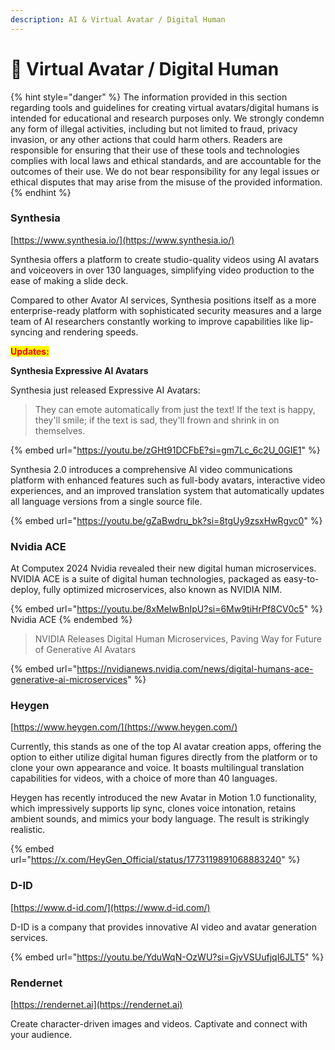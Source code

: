```yaml
---
description: AI & Virtual Avatar / Digital Human
---
```


# 👥 Virtual Avatar / Digital Human

{% hint style="danger" %}
The information provided in this section regarding tools and guidelines for creating virtual avatars/digital humans is intended for educational and research purposes only. We strongly condemn any form of illegal activities, including but not limited to fraud, privacy invasion, or any other actions that could harm others. Readers are responsible for ensuring that their use of these tools and technologies complies with local laws and ethical standards, and are accountable for the outcomes of their use. We do not bear responsibility for any legal issues or ethical disputes that may arise from the misuse of the provided information.
{% endhint %}



### Synthesia

[https://www.synthesia.io/](https://www.synthesia.io/)

Synthesia offers a platform to create studio-quality videos using AI avatars and voiceovers in over 130 languages, simplifying video production to the ease of making a slide deck.&#x20;

Compared to other Avator AI services, Synthesia positions itself as a more enterprise-ready platform with sophisticated security measures and a large team of AI researchers constantly working to improve capabilities like lip-syncing and rendering speeds.&#x20;

<mark style="color:red;">**Updates:**</mark>

**Synthesia Expressive AI Avatars**

Synthesia just released Expressive AI Avatars:

> They can emote automatically from just the text! If the text is happy, they'll smile; if the text is sad, they'll frown and shrink in on themselves.

{% embed url="https://youtu.be/zGHt91DCFbE?si=gm7Lc_6c2U_0GIE1" %}

Synthesia 2.0 introduces a comprehensive AI video communications platform with enhanced features such as full-body avatars, interactive video experiences, and an improved translation system that automatically updates all language versions from a single source file.

{% embed url="https://youtu.be/gZaBwdru_bk?si=8tgUy9zsxHwRgvc0" %}

### Nvidia ACE

At Computex 2024 Nvidia revealed their new digital human microservices. NVIDIA ACE is a suite of digital human technologies, packaged as easy-to-deploy, fully optimized microservices, also known as NVIDIA NIM.

{% embed url="https://youtu.be/8xMeIwBnIpU?si=6Mw9tiHrPf8CV0c5" %}
Nvidia ACE
{% endembed %}

> NVIDIA Releases Digital Human Microservices, Paving Way for Future of Generative AI Avatars

{% embed url="https://nvidianews.nvidia.com/news/digital-humans-ace-generative-ai-microservices" %}



### Heygen

[https://www.heygen.com/](https://www.heygen.com/)

Currently, this stands as one of the top AI avatar creation apps, offering the option to either utilize digital human figures directly from the platform or to clone your own appearance and voice. It boasts multilingual translation capabilities for videos, with a choice of more than 40 languages.

Heygen has recently introduced the new Avatar in Motion 1.0 functionality, which impressively supports lip sync, clones voice intonation, retains ambient sounds, and mimics your body language. The result is strikingly realistic.

{% embed url="https://x.com/HeyGen_Official/status/1773119891068883240" %}



### D-ID

[https://www.d-id.com/](https://www.d-id.com/)

D-ID is a company that provides innovative AI video and avatar generation services.&#x20;

{% embed url="https://youtu.be/YduWqN-OzWU?si=GjvVSUufjqI6JLT5" %}



### Rendernet

[https://rendernet.ai](https://rendernet.ai)

Create character-driven images and videos. Captivate and connect with your audience.







